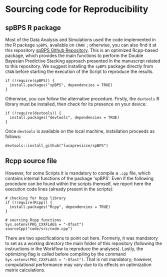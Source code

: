 # Sourcing code for Reproducibility 

## spBPS R package
Most of the Data Analysis and Simulations used the code implemented in the R package `spBPS`, available on `CRAN `; otherwise, you can also find it at this repository [spBPS Github Repository](https://github.com/lucapresicce/spBPS). This is an optimized Rcpp-based package, which provides the main functions to perform the Double Bayesian Predictive Stacking approach presented in the manuscript related to this repository. We suggest installing the `spBPS` package directly from `CRAN` before starting the execution of the Script to reproduce the results. 
```{r, echo = F, eval = F, collapse = TRUE}
if (!require(spBPS)) {
  install.packages("spBPS", dependencies = TRUE)
}
```

Otherwise, you can follow the alternative procedure. Firstly, the `devtools` R library must be installed, then check for its presence on your device:
```{r, echo = F, eval = F, collapse = TRUE}
if (!require(devtools)) {
  install.packages("devtools", dependencies = TRUE)
}
```
Once `devtools` is available on the local machine, installation proceeds as follows:
```{r, echo = F, eval = F, collapse = TRUE}
devtools::install_github("lucapresicce/spBPS")
```

## Rcpp source file
However, for some Scripts it is mandatory to compile a `.cpp` file, which contains internal functions of the package 'spBPS'. Even if the following procedure can be found within the scripts themself, we report here the execution code lines (already present in the scripts):
```{r, echo = F, eval = F, collapse = TRUE}
# checking for Rcpp library
if (!require(Rcpp)) {
  install.packages("Rcpp", dependencies = TRUE)
}

# sourcing Rcpp functions
Sys.setenv(PKG_CXXFLAGS = "-Ofast")
sourceCpp("code/src/code.cpp")
```
There are two specifications to point out here. Formerly, it was mandatory to set as a working directory the main folder of this repository (following the instructions in the Workflow to reproduce the analyses). Lastly, the optimizing flag is called before compiling by the command `Sys.setenv(PKG_CXXFLAGS = "-Ofast")`. That is not mandatory; however, computational performance may vary due to its effects on optimization matrix calculations.






